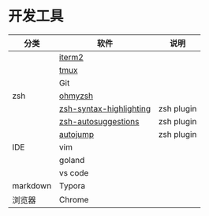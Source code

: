 # 开发工具
| 分类     | 软件                                                         | 说明       |
| -------- | ------------------------------------------------------------ | ---------- |
|          | [iterm2](https://iterm2.com/)                                |            |
|          | [tmux](https://github.com/tmux/tmux)                         |            |
|          | Git                                                          |            |
| zsh      | [ohmyzsh](https://github.com/ohmyzsh/ohmyzsh)                |            |
|          | [zsh-syntax-highlighting](https://github.com/zsh-users/zsh-syntax-highlighting) | zsh plugin |
|          | [zsh-autosuggestions](https://github.com/zsh-users/zsh-autosuggestions) | zsh plugin |
|          | [autojump](https://github.com/wting/autojump)                | zsh plugin |
| IDE      | vim                                                          |            |
|          | goland                                                       |            |
|          | vs code                                                      |            |
| markdown | Typora                                                       |            |
| 浏览器   | Chrome                                                       |            |


